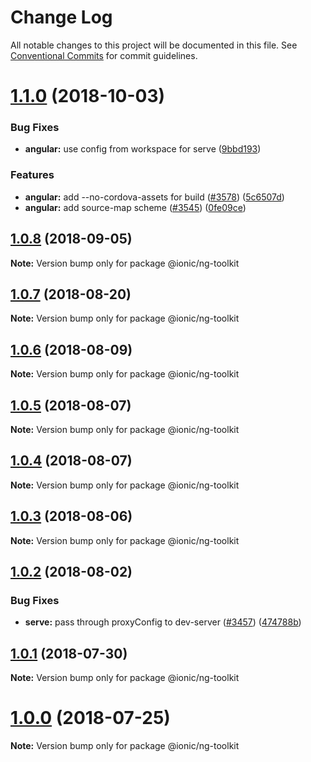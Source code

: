 # Change Log

All notable changes to this project will be documented in this file.
See [Conventional Commits](https://conventionalcommits.org) for commit guidelines.

<a name="1.1.0"></a>
# [1.1.0](https://github.com/ionic-team/ionic-cli/compare/@ionic/ng-toolkit@1.0.8...@ionic/ng-toolkit@1.1.0) (2018-10-03)


### Bug Fixes

* **angular:** use config from workspace for serve ([9bbd193](https://github.com/ionic-team/ionic-cli/commit/9bbd193))


### Features

* **angular:** add --no-cordova-assets for build ([#3578](https://github.com/ionic-team/ionic-cli/issues/3578)) ([5c6507d](https://github.com/ionic-team/ionic-cli/commit/5c6507d))
* **angular:** add source-map scheme ([#3545](https://github.com/ionic-team/ionic-cli/issues/3545)) ([0fe09ce](https://github.com/ionic-team/ionic-cli/commit/0fe09ce))




<a name="1.0.8"></a>
## [1.0.8](https://github.com/ionic-team/ionic-cli/compare/@ionic/ng-toolkit@1.0.7...@ionic/ng-toolkit@1.0.8) (2018-09-05)




**Note:** Version bump only for package @ionic/ng-toolkit

<a name="1.0.7"></a>
## [1.0.7](https://github.com/ionic-team/ionic-cli/compare/@ionic/ng-toolkit@1.0.6...@ionic/ng-toolkit@1.0.7) (2018-08-20)




**Note:** Version bump only for package @ionic/ng-toolkit

<a name="1.0.6"></a>
## [1.0.6](https://github.com/ionic-team/ionic-cli/compare/@ionic/ng-toolkit@1.0.5...@ionic/ng-toolkit@1.0.6) (2018-08-09)




**Note:** Version bump only for package @ionic/ng-toolkit

<a name="1.0.5"></a>
## [1.0.5](https://github.com/ionic-team/ionic-cli/compare/@ionic/ng-toolkit@1.0.4...@ionic/ng-toolkit@1.0.5) (2018-08-07)




**Note:** Version bump only for package @ionic/ng-toolkit

<a name="1.0.4"></a>
## [1.0.4](https://github.com/ionic-team/ionic-cli/compare/@ionic/ng-toolkit@1.0.3...@ionic/ng-toolkit@1.0.4) (2018-08-07)




**Note:** Version bump only for package @ionic/ng-toolkit

<a name="1.0.3"></a>
## [1.0.3](https://github.com/ionic-team/ionic-cli/compare/@ionic/ng-toolkit@1.0.2...@ionic/ng-toolkit@1.0.3) (2018-08-06)




**Note:** Version bump only for package @ionic/ng-toolkit

<a name="1.0.2"></a>
## [1.0.2](https://github.com/ionic-team/ionic-cli/compare/@ionic/ng-toolkit@1.0.1...@ionic/ng-toolkit@1.0.2) (2018-08-02)


### Bug Fixes

* **serve:** pass through proxyConfig to dev-server ([#3457](https://github.com/ionic-team/ionic-cli/issues/3457)) ([474788b](https://github.com/ionic-team/ionic-cli/commit/474788b))




<a name="1.0.1"></a>
## [1.0.1](https://github.com/ionic-team/ionic-cli/compare/@ionic/ng-toolkit@1.0.0...@ionic/ng-toolkit@1.0.1) (2018-07-30)




**Note:** Version bump only for package @ionic/ng-toolkit

<a name="1.0.0"></a>
# [1.0.0](https://github.com/ionic-team/ionic-cli/compare/@ionic/ng-toolkit@1.0.0-rc.13...@ionic/ng-toolkit@1.0.0) (2018-07-25)




**Note:** Version bump only for package @ionic/ng-toolkit
